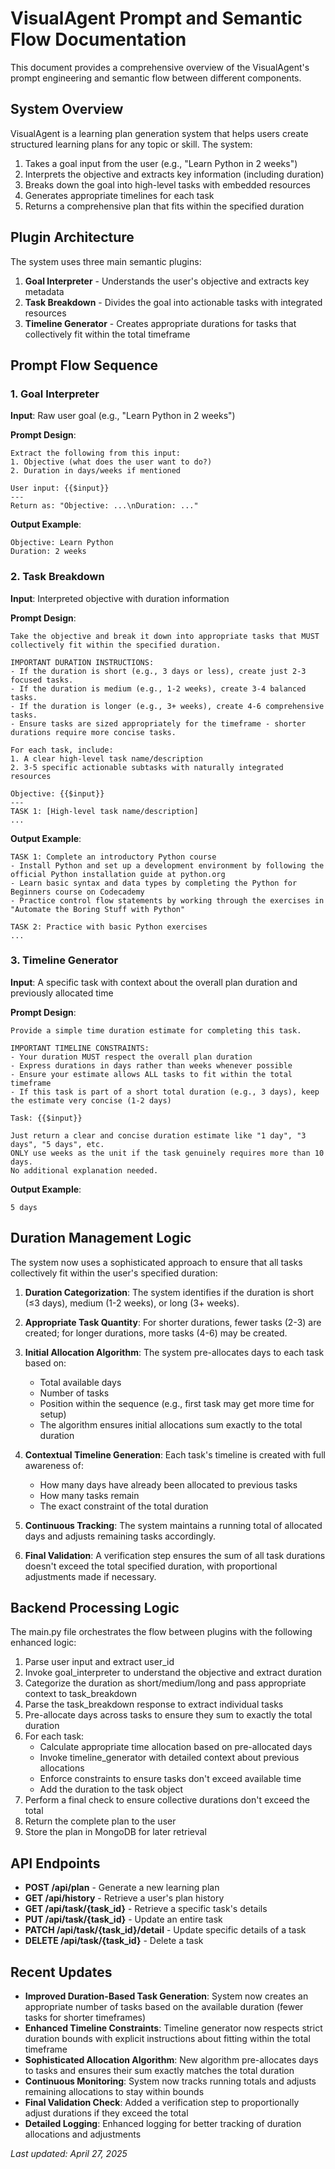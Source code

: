 # VisualAgent Prompt and Semantic Flow Documentation

This document provides a comprehensive overview of the VisualAgent's prompt engineering and semantic flow between different components.

## System Overview

VisualAgent is a learning plan generation system that helps users create structured learning plans for any topic or skill. The system:

1. Takes a goal input from the user (e.g., "Learn Python in 2 weeks")
2. Interprets the objective and extracts key information (including duration)
3. Breaks down the goal into high-level tasks with embedded resources
4. Generates appropriate timelines for each task
5. Returns a comprehensive plan that fits within the specified duration

## Plugin Architecture

The system uses three main semantic plugins:

1. **Goal Interpreter** - Understands the user's objective and extracts key metadata
2. **Task Breakdown** - Divides the goal into actionable tasks with integrated resources
3. **Timeline Generator** - Creates appropriate durations for tasks that collectively fit within the total timeframe

## Prompt Flow Sequence

### 1. Goal Interpreter

**Input**: Raw user goal (e.g., "Learn Python in 2 weeks")

**Prompt Design**:
```
Extract the following from this input:
1. Objective (what does the user want to do?)
2. Duration in days/weeks if mentioned

User input: {{$input}}
---
Return as: "Objective: ...\nDuration: ..."
```

**Output Example**: 
```
Objective: Learn Python
Duration: 2 weeks
```

### 2. Task Breakdown

**Input**: Interpreted objective with duration information

**Prompt Design**:
```
Take the objective and break it down into appropriate tasks that MUST collectively fit within the specified duration.

IMPORTANT DURATION INSTRUCTIONS:
- If the duration is short (e.g., 3 days or less), create just 2-3 focused tasks.
- If the duration is medium (e.g., 1-2 weeks), create 3-4 balanced tasks.
- If the duration is longer (e.g., 3+ weeks), create 4-6 comprehensive tasks.
- Ensure tasks are sized appropriately for the timeframe - shorter durations require more concise tasks.

For each task, include:
1. A clear high-level task name/description
2. 3-5 specific actionable subtasks with naturally integrated resources

Objective: {{$input}}
---
TASK 1: [High-level task name/description]
...
```

**Output Example**:
```
TASK 1: Complete an introductory Python course
- Install Python and set up a development environment by following the official Python installation guide at python.org
- Learn basic syntax and data types by completing the Python for Beginners course on Codecademy
- Practice control flow statements by working through the exercises in "Automate the Boring Stuff with Python"

TASK 2: Practice with basic Python exercises
...
```

### 3. Timeline Generator

**Input**: A specific task with context about the overall plan duration and previously allocated time

**Prompt Design**:
```
Provide a simple time duration estimate for completing this task.

IMPORTANT TIMELINE CONSTRAINTS:
- Your duration MUST respect the overall plan duration
- Express durations in days rather than weeks whenever possible
- Ensure your estimate allows ALL tasks to fit within the total timeframe
- If this task is part of a short total duration (e.g., 3 days), keep the estimate very concise (1-2 days)

Task: {{$input}}

Just return a clear and concise duration estimate like "1 day", "3 days", "5 days", etc. 
ONLY use weeks as the unit if the task genuinely requires more than 10 days.
No additional explanation needed.
```

**Output Example**:
```
5 days
```

## Duration Management Logic

The system now uses a sophisticated approach to ensure that all tasks collectively fit within the user's specified duration:

1. **Duration Categorization**: The system identifies if the duration is short (≤3 days), medium (1-2 weeks), or long (3+ weeks).

2. **Appropriate Task Quantity**: For shorter durations, fewer tasks (2-3) are created; for longer durations, more tasks (4-6) may be created.

3. **Initial Allocation Algorithm**: The system pre-allocates days to each task based on:
   - Total available days
   - Number of tasks
   - Position within the sequence (e.g., first task may get more time for setup)
   - The algorithm ensures initial allocations sum exactly to the total duration

4. **Contextual Timeline Generation**: Each task's timeline is created with full awareness of:
   - How many days have already been allocated to previous tasks
   - How many tasks remain
   - The exact constraint of the total duration

5. **Continuous Tracking**: The system maintains a running total of allocated days and adjusts remaining tasks accordingly.

6. **Final Validation**: A verification step ensures the sum of all task durations doesn't exceed the total specified duration, with proportional adjustments made if necessary.

## Backend Processing Logic

The main.py file orchestrates the flow between plugins with the following enhanced logic:

1. Parse user input and extract user_id
2. Invoke goal_interpreter to understand the objective and extract duration
3. Categorize the duration as short/medium/long and pass appropriate context to task_breakdown
4. Parse the task_breakdown response to extract individual tasks
5. Pre-allocate days across tasks to ensure they sum to exactly the total duration
6. For each task:
   - Calculate appropriate time allocation based on pre-allocated days
   - Invoke timeline_generator with detailed context about previous allocations
   - Enforce constraints to ensure tasks don't exceed available time
   - Add the duration to the task object
7. Perform a final check to ensure collective durations don't exceed the total
8. Return the complete plan to the user
9. Store the plan in MongoDB for later retrieval

## API Endpoints

- **POST /api/plan** - Generate a new learning plan
- **GET /api/history** - Retrieve a user's plan history
- **GET /api/task/{task_id}** - Retrieve a specific task's details
- **PUT /api/task/{task_id}** - Update an entire task
- **PATCH /api/task/{task_id}/detail** - Update specific details of a task
- **DELETE /api/task/{task_id}** - Delete a task

## Recent Updates

- **Improved Duration-Based Task Generation**: System now creates an appropriate number of tasks based on the available duration (fewer tasks for shorter timeframes)
- **Enhanced Timeline Constraints**: Timeline generator now respects strict duration bounds with explicit instructions about fitting within the total timeframe
- **Sophisticated Allocation Algorithm**: New algorithm pre-allocates days to tasks and ensures their sum exactly matches the total duration
- **Continuous Monitoring**: System now tracks running totals and adjusts remaining allocations to stay within bounds
- **Final Validation Check**: Added a verification step to proportionally adjust durations if they exceed the total
- **Detailed Logging**: Enhanced logging for better tracking of duration allocations and adjustments

*Last updated: April 27, 2025*